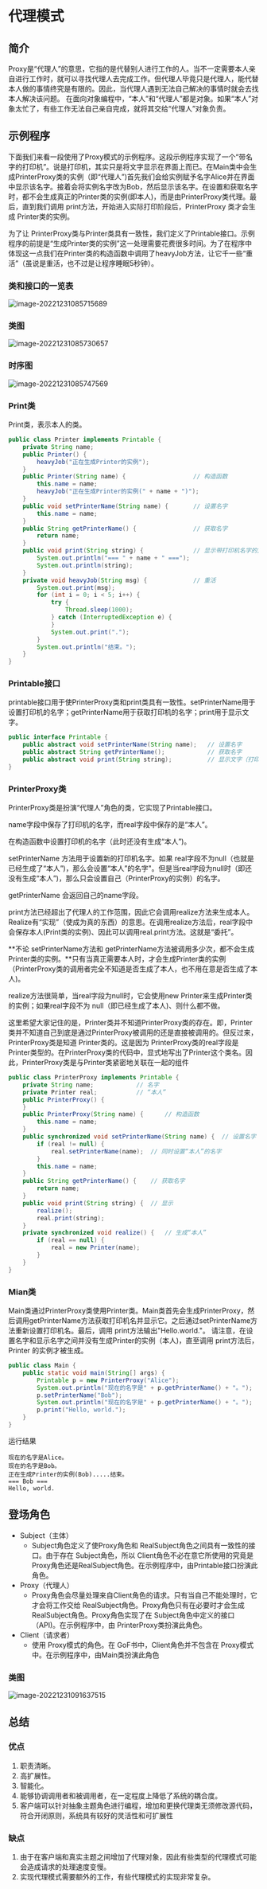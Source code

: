 # 代理模式

## 简介

Proxy是“代理人”的意思，它指的是代替别人进行工作的人。当不一定需要本人亲自进行工作时，就可以寻找代理人去完成工作。但代理人毕竟只是代理人，能代替本人做的事情终究是有限的。因此，当代理人遇到无法自己解决的事情时就会去找本人解决该问题。
在面向对象编程中，“本人”和“代理人”都是对象。如果“本人”对象太忙了，有些工作无法自己亲自完成，就将其交给“代理人”对象负责。

## 示例程序

下面我们来看一段使用了Proxy模式的示例程序。这段示例程序实现了一个“带名字的打印机”。说是打印机，其实只是将文字显示在界面上而已。在Main类中会生成PrinterProxy类的实例（即“代理人”)首先我们会给实例赋予名字Alice并在界面中显示该名字。接着会将实例名字改为Bob，然后显示该名字。在设置和获取名字时，都不会生成真正的Printer类的实例(即本人)，而是由PrinterProxy类代理。最后，直到我们调用 print方法，开始进入实际打印阶段后，PrinterProxy 类才会生成 Printer类的实例。

为了让 PrinterProxy类与Printer类具有一致性，我们定义了Printable接口。示例程序的前提是“生成Printer类的实例”这一处理需要花费很多时间。为了在程序中体现这一点我们在Printer类的构造函数中调用了heavyJob方法，让它千一些“重活”（虽说是重活，也不过是让程序睡眠5秒钟）。

### 类和接口的一览表

![image-20221231085715689](C:\Users\Yuukin\AppData\Roaming\Typora\typora-user-images\image-20221231085715689.png)

### 类图

![image-20221231085730657](C:\Users\Yuukin\AppData\Roaming\Typora\typora-user-images\image-20221231085730657.png)

### 时序图

![image-20221231085747569](C:\Users\Yuukin\AppData\Roaming\Typora\typora-user-images\image-20221231085747569.png)

### Print类

Print类，表示本人的类。

```java
public class Printer implements Printable {
    private String name;
    public Printer() {
        heavyJob("正在生成Printer的实例");
    }
    public Printer(String name) {                   // 构造函数
        this.name = name;
        heavyJob("正在生成Printer的实例(" + name + ")");
    }
    public void setPrinterName(String name) {       // 设置名字
        this.name = name;
    }
    public String getPrinterName() {                // 获取名字
        return name;
    }
    public void print(String string) {              // 显示带打印机名字的文字
        System.out.println("=== " + name + " ===");
        System.out.println(string);
    }
    private void heavyJob(String msg) {             // 重活
        System.out.print(msg);
        for (int i = 0; i < 5; i++) {
            try {
                Thread.sleep(1000);
            } catch (InterruptedException e) {
            }
            System.out.print(".");
        }
        System.out.println("结束。");
    }
}
```

### Printable接口

printable接口用于使PrinterProxy类和print类具有一致性。setPrinterName用于设置打印机的名字；getPrinterName用于获取打印机的名字；print用于显示文字。

```java
public interface Printable {
    public abstract void setPrinterName(String name);   // 设置名字
    public abstract String getPrinterName();            // 获取名字
    public abstract void print(String string);          // 显示文字（打印输出）
}
```

### PrinterProxy类

PrinterProxy类是扮演“代理人”角色的类，它实现了Printable接口。

name字段中保存了打印机的名字，而real字段中保存的是“本人”。

在构造函数中设置打印机的名字（此时还没有生成“本人”)。

setPrinterName 方法用于设置新的打印机名字。如果 real字段不为null（也就是已经生成了“本人”)，那么会设置“本人”的名字"。但是当real字段为null时（即还没有生成“本人”)，那么只会设置自己（PrinterProxy的实例）的名字。

getPrinterName 会返回自己的name字段。

print方法已经超出了代理人的工作范围，因此它会调用realize方法来生成本人。Realize有“实现”（使成为真的东西）的意思。在调用realize方法后，real字段中会保存本人(Print类的实例)、因此可以调用real.print方法。这就是“委托”。

**不论 setPrinterName方法和 getPrinterName方法被调用多少次，都不会生成Printer类的实例。**只有当真正需要本人时，才会生成Printer类的实例（PrinterProxy类的调用者完全不知道是否生成了本人，也不用在意是否生成了本人)。

realize方法很简单，当real字段为null时，它会使用new Printer来生成Printer类的实例；如果real字段不为 null（即已经生成了本人)、则什么都不做。

这里希望大家记住的是，Printer类并不知道PrinterProxy类的存在。即，Printer类并不知道自己到底是通过PrinterProxy被调用的还是直接被调用的。但反过来，PrinterProxy类是知道 Printer类的。这是因为 PrinterProxy类的real字段是 Printer类型的。在PrinterProxy类的代码中，显式地写出了Printer这个类名。因此，PrinterProxy类是与Printer类紧密地关联在一起的组件

```java
public class PrinterProxy implements Printable {
    private String name;            // 名字
    private Printer real;           // “本人”
    public PrinterProxy() {
    }
    public PrinterProxy(String name) {      // 构造函数
        this.name = name;
    }
    public synchronized void setPrinterName(String name) {  // 设置名字
        if (real != null) {
            real.setPrinterName(name);  // 同时设置“本人”的名字
        }
        this.name = name;
    }
    public String getPrinterName() {    // 获取名字
        return name;
    }
    public void print(String string) {  // 显示
        realize();
        real.print(string);
    }
    private synchronized void realize() {   // 生成“本人”
        if (real == null) {
            real = new Printer(name);
        }
    }
}
```

### Mian类

Main类通过PrinterProxy类使用Printer类。Main类首先会生成PrinterProxy，然后调用getPrinterName方法获取打印机名并显示它。之后通过setPrinterName方法重新设置打印机名。最后，调用 print方法输出"Hello.world."。
请注意，在设置名字和显示名字之间并没有生成Printer的实例（本人)，直至调用 print方法后，Printer 的实例才被生成。

```java
public class Main {
    public static void main(String[] args) {
        Printable p = new PrinterProxy("Alice");
        System.out.println("现在的名字是" + p.getPrinterName() + "。");
        p.setPrinterName("Bob");
        System.out.println("现在的名字是" + p.getPrinterName() + "。");
        p.print("Hello, world.");
    }
}
```

运行结果

```
现在的名字是Alice。
现在的名字是Bob。
正在生成Printer的实例(Bob).....结束。
=== Bob ===
Hello, world.
```

## 登场角色

- Subject（主体）
  - Subject角色定义了使Proxy角色和 RealSubject角色之间具有一致性的接口。由于存在 Subject角色，所以 Client角色不必在意它所使用的究竟是Proxy角色还是RealSubject角色。在示例程序中，由Printable接口扮演此角色。
- Proxy（代理人）
  - Proxy角色会尽量处理来自Client角色的请求。只有当自己不能处理时，它才会将工作交给
    RealSubject角色。Proxy角色只有在必要时才会生成 RealSubject角色。Proxy角色实现了在 Subject角色中定义的接口（API)。在示例程序中，由 PrinterProxy类扮演此角色。
- Client（请求者）
  - 使用 Proxy模式的角色。在 GoF书中，Client角色并不包含在 Proxy模式中。在示例程序中，由Main类扮演此角色

### 类图

![image-20221231091637515](C:\Users\Yuukin\AppData\Roaming\Typora\typora-user-images\image-20221231091637515.png)

## 总结

### 优点

1. 职责清晰。
2. 高扩展性。
3. 智能化。
4. 能够协调调用者和被调用者，在一定程度上降低了系统的耦合度。
5. 客户端可以针对抽象主题角色进行编程，增加和更换代理类无须修改源代码，符合开闭原则，系统具有较好的灵活性和可扩展性

### 缺点

1. 由于在客户端和真实主题之间增加了代理对象，因此有些类型的代理模式可能会造成请求的处理速度变慢。
2. 实现代理模式需要额外的工作，有些代理模式的实现非常复杂。